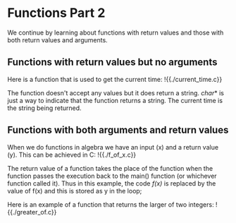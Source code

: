 # Functions Part 2
We continue by learning about functions with return values and those with both return values and 
arguments.

## Functions with return values but no arguments
Here is a function that is used to get the current time:
!{{./current_time.c}}

The function doesn't accept any values but it does return a string.
*char** is just a way to indicate that the function returns a string. The current time
is the string being returned.

## Functions with both arguments and return values
When we do functions in algebra we have an input (x) and a return value (y). This can
be achieved in C:
!{{./f_of_x.c}}

The return value of a function takes the place of the function when the function passes 
the execution back to the main() function (or whichever function called it). Thus in this 
example, the code *f(x)* is replaced by the value of f(x) and this is stored as y in the loop;

Here is an example of a function that returns the larger of two integers:
!{{./greater_of.c}}

